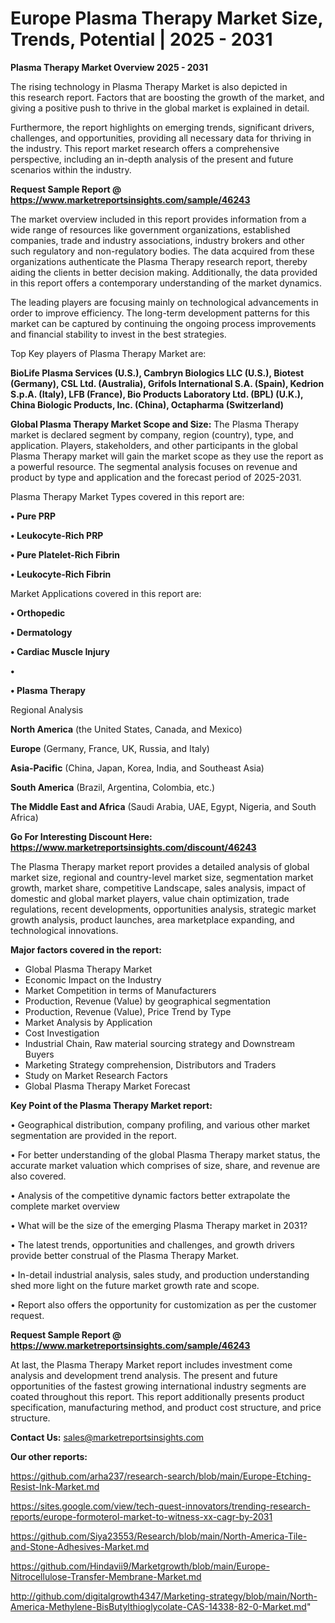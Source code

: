 # Europe Plasma Therapy Market Size, Trends, Potential | 2025 - 2031

<Strong> Plasma Therapy Market Overview 2025 - 2031</strong>

The rising technology in Plasma Therapy Market is also depicted in this research report. Factors that are boosting the growth of the market, and giving a positive push to thrive in the global market is explained in detail.

Furthermore, the report highlights on emerging trends, significant drivers, challenges, and opportunities, providing all necessary data for thriving in the industry. This report market research offers a comprehensive perspective, including an in-depth analysis of the present and future scenarios within the industry.

<strong>Request Sample Report @ <a href=https://www.marketreportsinsights.com/sample/46243>https://www.marketreportsinsights.com/sample/46243</a></strong>

The market overview included in this report provides information from a wide range of resources like government organizations, established companies, trade and industry associations, industry brokers and other such regulatory and non-regulatory bodies. The data acquired from these organizations authenticate the Plasma Therapy research report, thereby aiding the clients in better decision making. Additionally, the data provided in this report offers a contemporary understanding of the market dynamics.

The leading players are focusing mainly on technological advancements in order to improve efficiency. The long-term development patterns for this market can be captured by continuing the ongoing process improvements and financial stability to invest in the best strategies.

Top Key players of Plasma Therapy Market are:

<strong>BioLife Plasma Services (U.S.), Cambryn Biologics LLC (U.S.), Biotest (Germany), CSL Ltd. (Australia), Grifols International S.A. (Spain), Kedrion S.p.A. (Italy), LFB (France), Bio Products Laboratory Ltd. (BPL) (U.K.), China Biologic Products, Inc. (China), Octapharma (Switzerland)</strong>

<strong><b>Global Plasma Therapy Market Scope and Size:</b></strong>
The Plasma Therapy market is declared segment by company, region (country), type, and application. Players, stakeholders, and other participants in the global Plasma Therapy market will gain the market scope as they use the report as a powerful resource. The segmental analysis focuses on revenue and product by type and application and the forecast period of 2025-2031.

Plasma Therapy Market Types covered in this report are:

<strong>•  Pure PRP

•  Leukocyte-Rich PRP

•  Pure Platelet-Rich Fibrin

•  Leukocyte-Rich Fibrin</strong>

Market Applications covered in this report are:

<strong>•  Orthopedic

•  Dermatology

•  Cardiac Muscle Injury

•  

•  Plasma Therapy</strong> 

Regional Analysis

<strong>North America</strong> (the United States, Canada, and Mexico)

<strong>Europe</strong> (Germany, France, UK, Russia, and Italy)

<strong>Asia-Pacific</strong> (China, Japan, Korea, India, and Southeast Asia)

<strong>South America</strong> (Brazil, Argentina, Colombia, etc.)

<strong>The Middle East and Africa</strong> (Saudi Arabia, UAE, Egypt, Nigeria, and South Africa)

<strong>Go For Interesting Discount Here: <a href=https://www.marketreportsinsights.com/discount/46243>https://www.marketreportsinsights.com/discount/46243</a></strong>

The Plasma Therapy market report provides a detailed analysis of global market size, regional and country-level market size, segmentation market growth, market share, competitive Landscape, sales analysis, impact of domestic and global market players, value chain optimization, trade regulations, recent developments, opportunities analysis, strategic market growth analysis, product launches, area marketplace expanding, and technological innovations.

<strong><b>Major factors covered in the report:</b></strong>
<ul>
  <li>Global Plasma Therapy Market </li>
  <li>Economic Impact on the Industry</li>
  <li>Market Competition in terms of Manufacturers</li>
  <li>Production, Revenue (Value) by geographical segmentation</li>
  <li>Production, Revenue (Value), Price Trend by Type</li>
  <li>Market Analysis by Application</li>
  <li>Cost Investigation</li>
  <li>Industrial Chain, Raw material sourcing strategy and Downstream Buyers</li>
  <li>Marketing Strategy comprehension, Distributors and Traders</li>
  <li>Study on Market Research Factors</li>
  <li>Global Plasma Therapy Market Forecast</li>
</ul>

<strong><b>Key Point of the Plasma Therapy Market report:</b></strong>

• Geographical distribution, company profiling, and various other market segmentation are provided in the report.

• For better understanding of the global Plasma Therapy market status, the accurate market valuation which comprises of size, share, and revenue are also covered.

• Analysis of the competitive dynamic factors better extrapolate the complete market overview

• What will be the size of the emerging Plasma Therapy market in 2031?

• The latest trends, opportunities and challenges, and growth drivers provide better construal of the Plasma Therapy Market.

• In-detail industrial analysis, sales study, and production understanding shed more light on the future market growth rate and scope.

• Report also offers the opportunity for customization as per the customer request.

<strong>Request Sample Report @ <a href=https://www.marketreportsinsights.com/sample/46243>https://www.marketreportsinsights.com/sample/46243</a></strong>

At last, the Plasma Therapy Market report includes investment come analysis and development trend analysis. The present and future opportunities of the fastest growing international industry segments are coated throughout this report. This report additionally presents product specification, manufacturing method, and product cost structure, and price structure.

<strong>Contact Us:</strong>
sales@marketreportsinsights.com

<strong>Our other reports:</strong>

<a href=https://github.com/arha237/research-search/blob/main/Europe-Etching-Resist-Ink-Market.md>https://github.com/arha237/research-search/blob/main/Europe-Etching-Resist-Ink-Market.md</a>

<a href=https://sites.google.com/view/tech-quest-innovators/trending-research-reports/europe-formoterol-market-to-witness-xx-cagr-by-2031>https://sites.google.com/view/tech-quest-innovators/trending-research-reports/europe-formoterol-market-to-witness-xx-cagr-by-2031</a>

<a href=https://github.com/Siya23553/Research/blob/main/North-America-Tile-and-Stone-Adhesives-Market.md>https://github.com/Siya23553/Research/blob/main/North-America-Tile-and-Stone-Adhesives-Market.md</a>

<a href=https://github.com/Hindavii9/Marketgrowth/blob/main/Europe-Nitrocellulose-Transfer-Membrane-Market.md>https://github.com/Hindavii9/Marketgrowth/blob/main/Europe-Nitrocellulose-Transfer-Membrane-Market.md</a>

<a href=http://github.com/digitalgrowth4347/Marketing-strategy/blob/main/North-America-Methylene-BisButylthioglycolate-CAS-14338-82-0-Market.md>http://github.com/digitalgrowth4347/Marketing-strategy/blob/main/North-America-Methylene-BisButylthioglycolate-CAS-14338-82-0-Market.md</a>"
